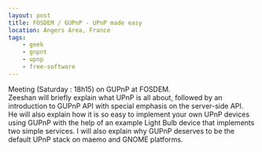 ```yaml
---
layout: post
title: FOSDEM / GUPnP - UPnP made easy
location: Angers Area, France
tags:
    - geek
    - gnpnt
    - upnp
    - free-software
---
```


Meeting (Saturday : 18h15) on GUPnP at FOSDEM.  
Zeeshan will briefly explain what UPnP is all about, followed by an introduction to GUPnP API with special emphasis on the server-side API.  
He will also explain how it is so easy to implement your own UPnP devices using GUPnP with the help of an example Light Bulb device that implements two simple services. I will also explain why GUPnP deserves to be the default UPnP stack on maemo and GNOME platforms.
